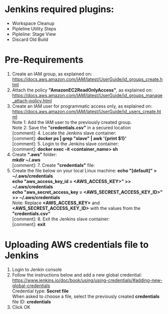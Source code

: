 # Jenkins required plugins:
* Workspace Cleanup
* Pipleline Utility Steps
* Pipleline: Stage View
* Discard Old Build

# Pre-Requirements
1. Create an IAM group, as explained on:  
 https://docs.aws.amazon.com/IAM/latest/UserGuide/id_groups_create.html
2. Attach the policy **"AmazonEC2ReadOnlyAccess"**, as explained on:  
  https://docs.aws.amazon.com/IAM/latest/UserGuide/id_groups_manage_attach-policy.html
3. Create an IAM user for programmatic access only, as explained on:  
  https://docs.aws.amazon.com/IAM/latest/UserGuide/id_users_create.html  
  Note 1: Add the IAM user to the previously created group.  
  Note 2: Save the **"credentials.csv"** in a secured location  
[comment]: 4. Locate the Jenkins slave container:  
[comment]:  **docker ps | grep "slave" | awk '{print $1}'**  
[comment]: 5. Login to the Jenkins slave container:  
[comment]:  **docker exec -it <container_name> sh**  
4. Create **".aws"** folder:  
  **mkdir ~/.aws**  
[comment]: 7. Create **"credentials"** file:  
5. Create the file below on your local Linux machine:
  **echo "[default]" > ~/.aws/credentials**  
  **echo "aws_access_key_id = <AWS_ACCESS_KEY>" >> ~/.aws/credentials**  
  **echo "aws_secret_access_key = <AWS_SECREST_ACCESS_KEY_ID>" >> ~/.aws/credentials**  
  Note: Replace **<AWS_ACCESS_KEY>** and **<AWS_SECREST_ACCESS_KEY_ID>** with the values from the **"credentials.csv"**  
[comment]: 8. Exit the Jenkins slave container:  
[comment]:  **exit**

# Uploading AWS credentials file to Jenkins
1. Login to Jenkin console
2. Follow the instructions below and add a new global credential:  
   https://www.jenkins.io/doc/book/using/using-credentials/#adding-new-global-credentials  
   Credential type: **Secret file**  
   When asked to choose a file, select the previously created **credentials** file
   ID: **credentials**
3. Click OK
